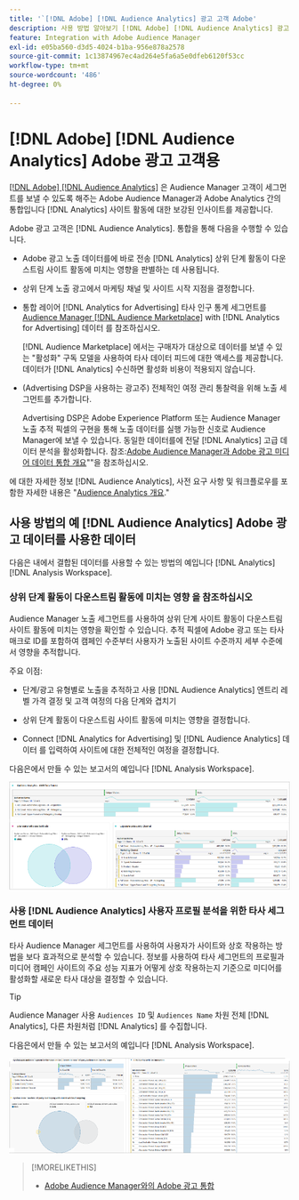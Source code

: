```yaml
---
title: '`[!DNL Adobe] [!DNL Audience Analytics] 광고 고객 Adobe'
description: 사용 방법 알아보기 [!DNL Adobe] [!DNL Audience Analytics] 광고 사용 사례
feature: Integration with Adobe Audience Manager
exl-id: e05ba560-d3d5-4024-b1ba-956e878a2578
source-git-commit: 1c13874967ec4ad264e5fa6a5e0dfeb6120f53cc
workflow-type: tm+mt
source-wordcount: '486'
ht-degree: 0%

---
```


# [!DNL Adobe] [!DNL Audience Analytics] Adobe 광고 고객용

[[!DNL Adobe] [!DNL Audience Analytics]](https://experienceleague.adobe.com/docs/analytics/integration/audience-analytics/mc-audiences-aam.html) 은 Audience Manager 고객이 세그먼트를 보낼 수 있도록 해주는 Adobe Audience Manager과 Adobe Analytics 간의 통합입니다 [!DNL Analytics] 사이트 활동에 대한 보강된 인사이트를 제공합니다.

Adobe 광고 고객은 [!DNL Audience Analytics]. 통합을 통해 다음을 수행할 수 있습니다.

* Adobe 광고 노출 데이터를에 바로 전송 [!DNL Analytics] 상위 단계 활동이 다운스트림 사이트 활동에 미치는 영향을 판별하는 데 사용됩니다.

* 상위 단계 노출 광고에서 마케팅 채널 및 사이트 시작 지점을 결정합니다.

* 통합 레이어 [!DNL Analytics for Advertising] 타사 인구 통계 세그먼트를 [Audience Manager [!DNL Audience Marketplace]](https://experienceleague.adobe.com/docs/audience-manager/user-guide/features/audience-marketplace/audience-marketplace.html) with [!DNL Analytics for Advertising] 데이터 를 참조하십시오.

   [!DNL Audience Marketplace] 에서는 구매자가 대상으로 데이터를 보낼 수 있는 &quot;활성화&quot; 구독 모델을 사용하여 타사 데이터 피드에 대한 액세스를 제공합니다. 데이터가 [!DNL Analytics] 수신하면 활성화 비용이 적용되지 않습니다.

* (Advertising DSP을 사용하는 광고주) 전체적인 여정 관리 통찰력을 위해 노출 세그먼트를 추가합니다.

   Advertising DSP은 Adobe Experience Platform 또는 Audience Manager 노출 추적 픽셀의 구현을 통해 노출 데이터를 실행 가능한 신호로 Audience Manager에 보낼 수 있습니다. 동일한 데이터를에 전달 [!DNL Analytics] 고급 데이터 분석을 활성화합니다. 참조:[Adobe Audience Manager과 Adobe 광고 미디어 데이터 통합 개요](/help/integrations/audience-manager/media-data-integration/overview.md)&quot;&quot;을 참조하십시오.

에 대한 자세한 정보 [!DNL Audience Analytics], 사전 요구 사항 및 워크플로우를 포함한 자세한 내용은 &quot;[Audience Analytics 개요](https://experienceleague.adobe.com/docs/analytics/integration/audience-analytics/mc-audiences-aam.html).&quot;

## 사용 방법의 예 [!DNL Audience Analytics] Adobe 광고 데이터를 사용한 데이터

다음은 내에서 결합된 데이터를 사용할 수 있는 방법의 예입니다 [!DNL Analytics] [!DNL Analysis Workspace].

### 상위 단계 활동이 다운스트림 활동에 미치는 영향 을 참조하십시오

Audience Manager 노출 세그먼트를 사용하여 상위 단계 사이트 활동이 다운스트림 사이트 활동에 미치는 영향을 확인할 수 있습니다. 추적 픽셀에 Adobe 광고 또는 타사 매크로 ID를 포함하여 캠페인 수준부터 사용자가 노출된 사이트 수준까지 세부 수준에서 영향을 추적합니다.

주요 이점:

* 단계/광고 유형별로 노출을 추적하고 사용 [!DNL Audience Analytics] 엔트리 레벨 가격 결정 및 고객 여정의 다음 단계와 겹치기

* 상위 단계 활동이 다운스트림 사이트 활동에 미치는 영향을 결정합니다.

* Connect [!DNL Analytics for Advertising]<!-- which doesn't include the last exposure event --> 및 [!DNL Audience Analytics] 데이터 <!-- (which includes the user's last exposure event) --> 를 입력하여 사이트에 대한 전체적인 여정을 결정합니다.

다음은에서 만들 수 있는 보고서의 예입니다 [!DNL Analysis Workspace].

![상위 단계 활동이 다운스트림 사이트 활동에 미치는 영향을 참조하십시오](/help/integrations/assets/audience-analytics-upper-funnel-exposure.png)

### 사용 [!DNL Audience Analytics] 사용자 프로필 분석을 위한 타사 세그먼트 데이터

타사 Audience Manager 세그먼트를 사용하여 사용자가 사이트와 상호 작용하는 방법을 보다 효과적으로 분석할 수 있습니다. 정보를 사용하여 타사 세그먼트의 프로필과 미디어 캠페인 사이트의 주요 성능 지표가 어떻게 상호 작용하는지 기준으로 미디어를 활성화할 새로운 타사 대상을 결정할 수 있습니다.

>[!TIP]
> Audience Manager 사용 `Audiences ID` 및 `Audiences Name` 차원 전체 [!DNL Analytics], 다른 차원처럼 [!DNL Analytics] 를 수집합니다.

다음은에서 만들 수 있는 보고서의 예입니다 [!DNL Analysis Workspace].

![타사 세그먼트를 사용하여 사용자 프로필 분석 강화](/help/integrations/assets/audience-analytics-third-party-report.png)

>[!MORELIKETHIS]
>
>* [Adobe Audience Manager와의 Adobe 광고 통합](/help/integrations/audience-manager/overview.md)

